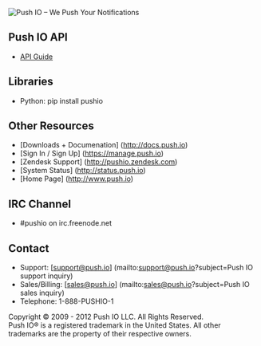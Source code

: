 ![Push IO – We Push Your Notifications](http://push.io/wp-content/uploads/2012/05/pushio_logo.png)

## Push IO API 

* [API Guide](http://docs.push.io/PushIO_API/)

## Libraries
* Python: pip install pushio

## Other Resources
* [Downloads + Documenation] (http://docs.push.io)
* [Sign In / Sign Up] (https://manage.push.io)    
* [Zendesk Support] (http://pushio.zendesk.com)  
* [System Status] (http://status.push.io)
* [Home Page] (http://www.push.io)

## IRC Channel
* #pushio on irc.freenode.net

## Contact
* Support: [support@push.io] (mailto:support@push.io?subject=Push IO support inquiry)  
* Sales/Billing: [sales@push.io] (mailto:sales@push.io?subject=Push IO sales inquiry)  
* Telephone: 1-888-PUSHIO-1

Copyright © 2009 - 2012 Push IO LLC. All Rights Reserved.  
Push IO® is a registered trademark in the United States. All other trademarks are the property of their respective owners.
